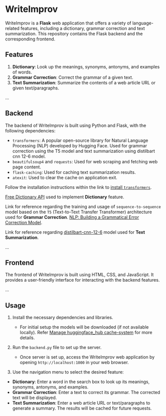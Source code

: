 # WriteImprov

WriteImprov is a **Flask** web application that offers a variety of language-related features, including a dictionary, grammar correction and text summarization. This repository contains the Flask backend and the corresponding frontend.

## Features

1. **Dictionary**: Look up the meanings, synonyms, antonyms, and examples of words.
3. **Grammar Correction**: Correct the grammar of a given text.
2. **Text Summarization**: Summarize the contents of a web article URL or given text/paragraphs.


...

## Backend

The backend of WriteImprov is built using Python and Flask, with the following dependencies:

- `transformers`: A popular open-source library for Natural Language Processing (NLP) developed by  Hugging Face. Used for grammar correction using the T5 model and text summarization using distilbart cnn 12-6 model.
- `beautifulsoup4` and `requests`: Used for web scraping and fetching web page content.
- `flask-caching`: Used for caching text summarization results.
- `atexit`: Used to clear the cache on application exit.

Follow the installation instructions within the link to [install `transformers`](https://huggingface.co/docs/transformers/installation).

[Free Dictionary API](https://dictionaryapi.dev/) used to implement **Dictionary** feature.

Link for reference regarding the training and usage of `sequence-to-sequence` model based on the `T5` (Text-to-Text Transfer Transformer) architecture used for **Grammar Correction**. [NLP: Building a Grammatical Error Correction Model](https://towardsdatascience.com/nlp-building-a-grammatical-error-correction-model-deep-learning-analytics-c914c3a8331b).

Link  for reference regarding [distilbart-cnn-12-6](https://huggingface.co/sshleifer/distilbart-cnn-12-6) model used for **Text Summarization**.

...

## Frontend

The frontend of WriteImprov is built using HTML, CSS, and JavaScript. It provides a user-friendly interface for interacting with the backend features.

...

## Usage

1. Install the necessary dependencies and libraries.
   - For initial setup the models will be downloaded (if not available locally). Refer [Manage huggingface_hub  cache-system](https://huggingface.co/docs/huggingface_hub/guides/manage-cache) for more details.

2. Run the `backend.py` file to set up the server.
   - Once server is set up, access the WriteImprov web application by  opening `http://localhost:1000` in your web browser.

3.  Use the navigation menu to select the desired feature:
   - **Dictionary**: Enter a word in the search box to look up its meanings, synonyms, antonyms, and examples.
   - **Grammar Correction**: Enter a text to correct its grammar. The corrected text will be displayed.
   - **Text Summarization**: Enter a web article URL or text/paragraphs to generate a summary. The results will be cached for future requests.
